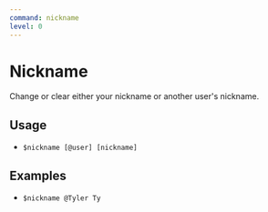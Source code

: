 ```yaml
---
command: nickname
level: 0
---
```


# Nickname

Change or clear either your nickname or another user's nickname.

## Usage

 - `$nickname [@user] [nickname]`

## Examples

 - `$nickname @Tyler Ty`